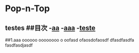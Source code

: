 # Pop-n-Top

testes
##目次
-[aa](#aaa)
 -[aaa](#aaaaaa)
 -[teste](#1)
 -


<a id="anchor1"></a>
##1.aaa
oooooo
oooooooo
o
oofasd
<a id="anchor2"></a>
ofaosdofaosdf
dfasdfasdfa
<a id="anchor3"></a>
fasdfasdjasdf
<a id="anchor4"></a>
